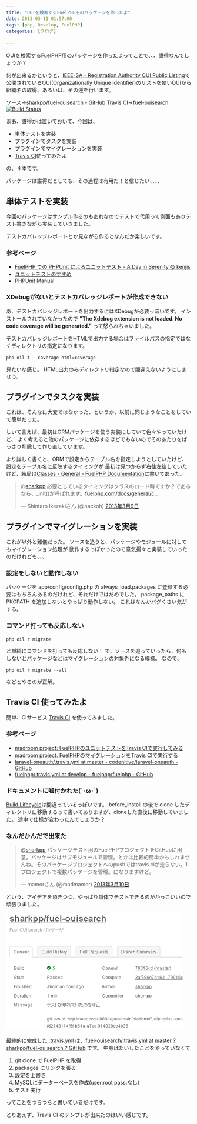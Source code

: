 ```yaml
---
title: "OUIを検索するFuelPHP用のパッケージを作ったよ"
date: 2013-03-11 01:57:00
tags: [php, Develop, FuelPHP]
categories: [ブログ]

---
```


OUIを検索するFuelPHP用のパッケージを作ったよってことで、、、誰得なんでしょうか？

何が出来るかというと、[IEEE-SA - Registration Authority OUI Public Listing][1]で 公開されているOUI(Organizationally Unique Identifier)のリストを使いOUIから組織名の取得、あるいは、その逆を行います。

 [1]: http://standards.ieee.org/develop/regauth/oui/public.html

ソース→[sharkpp/fuel-ouisearch - GitHub][2] Travis CI→[fuel-ouisearch][3] [![Build Status][4]][3]

 [2]: https://github.com/sharkpp/fuel-ouisearch
 [3]: https://travis-ci.org/sharkpp/fuel-ouisearch
 [4]: https://travis-ci.org/sharkpp/fuel-ouisearch.png?branch=master

まあ、誰得かは置いておいて、今回は、

  * 単体テストを実装
  * プラグインでタスクを実装
  * プラグインでマイグレーションを実装
  * [Travis CI][5]使ってみたよ

 [5]: https://travis-ci.org/

の、４本です。

パッケージは誰得だとしても、その過程は有用だ！と信じたい、、、、

## 単体テストを実装

今回のパッケージはサンプル作るのもあれなのでテストで代用って側面もありテスト書きながら実装していきました。

テストカバレッジレポートとか見ながら作るとなんだか楽しいです。

### 参考ページ

  * [FuelPHP での PHPUnit によるユニットテスト - A Day in Serenity @ kenjis][6]
  * [ユニットテストのすすめ][7]
  * [PHPUnit Manual][8]

 [6]: http://d.hatena.ne.jp/Kenji_s/20111110/1320922825
 [7]: http://ounziw.com/2012/12/06/phpunit/
 [8]: http://www.phpunit.de/manual/3.8/ja/index.html

### XDebugがないとテストカバレッジレポートが作成できない

あ、テストカバレッジレポートを出力するにはXDebugが必要っぽいです。 インストールされていなかったので **"The Xdebug extension is not loaded. No code coverage will be generated."** って怒られちゃいました。

テストカバレッジレポートをHTMLで出力する場合はファイルパスの指定ではなくディレクトリの指定になります。

    php oil t --coverage-html=coverage
    

見たいな感じ。 HTML出力のみディレクトリ指定なので間違えないようにしませう。

## プラグインでタスクを実装

これは、そんなに大変ではなかった、というか、以前に同じようなことをしていて簡単だった。

しいて言えば、最初はORMパッケージを使う実装にしていて色々やっていたけど、 よく考えると他のパッケージに依存するほどでもないのでそのあたりをばっさり削除して作り直しています。

より詳しく書くと、ORMで設定からテーブル名を指定しようとしていたけど、設定をテーブル名に反映するタイミングが 最初は見つからず右往左往していたけど、結局は[Classes - General - FuelPHP Documentation][9]に書いてあった。

 [9]: http://fuelphp.com/docs/general/classes.html

<blockquote class="twitter-tweet" data-conversation="none" lang="ja"><p>@<a href="https://twitter.com/sharkpp">sharkpp</a> 必要としているタイミングはクラスのロード時ですか？であるなら、_init()が呼ばれます。<a href="http://t.co/PSGMSXIzTH" title="http://fuelphp.com/docs/general/classes.html#/init_method">fuelphp.com/docs/general/c…</a></p>&mdash; Shintaro Ikezakiさん (@hackoh) <a href="https://twitter.com/hackoh/status/310210084334612480">2013年3月9日</a></blockquote>
<script async src="//platform.twitter.com/widgets.js" charset="utf-8"></script>

## プラグインでマイグレーションを実装

これが以外と難儀だった。 ソースを追うと、パッケージやモジュールに対してもマイグレーション処理が 動作するっぽかったので意気揚々と実装していったのだけれども、、、

### 設定をしないと動作しない

パッケージを app/config/config.php の always_load.packages に登録する必要はもちろんあるのだけれど、それだけではだめでした。 package_paths に PKGPATH を追加しないとやっぱり動作しない。 これはなんかバグくさい気がする。

### コマンド打っても反応しない

    php oil r migrate
    

と単純にコマンドを打っても反応しない！ で、ソースを追っていったら、何もしないとパッケージなどはマイグレーションの対象外になる模様。 なので、

    php oil r migrate --all
    

などとやるのが正解。

## Travis CI 使ってみたよ

簡単、CIサービス [Travis CI][5] を使ってみました。

### 参考ページ

  * [madroom project: FuelPHPのユニットテストをTravis CIで実行してみる][10]
  * [madroom project: FuelPHPのマイグレーションをTravis CIで実行する][11]
  * [laravel-oneauth/.travis.yml at master - codenitive/laravel-oneauth - GitHub][12]
  * [fuelphp/.travis.yml at develop - fuelphp/fuelphp - GitHub][13]

 [10]: http://madroom-project.blogspot.jp/2013/01/fuelphptravis-ci.html
 [11]: http://madroom-project.blogspot.jp/2013/01/fuelphptravis.html
 [12]: https://github.com/codenitive/laravel-oneauth/blob/master/.travis.yml
 [13]: https://github.com/fuelphp/fuelphp/blob/develop/.travis.yml

### ドキュメントに嘘付かれた(´･ω･`)

[Build Lifecycle][14]は間違っているっぽいです。 before_install の後で clone したディレクトリに移動するって書いてありますが、cloneした直後に移動していました。 途中で仕様が変わったんでしょうか？

 [14]: http://about.travis-ci.org/docs/user/build-configuration/#Build-Lifecycle

### なんだかんだで出来た

<blockquote class="twitter-tweet" lang="ja"><p>@<a href="https://twitter.com/sharkpp">sharkpp</a> パッケージテスト用のFuelPHPプロジェクトをGitHubに用意。パッケージはサブモジュールで管理。とかは比較的簡単かもしれませんね。そのパッケージプロジェクトへのpushではtravis ciが走らない。1プロジェクトで複数パッケージを管理。になりますけど。</p>&mdash; mamorさん (@madmamor) <a href="https://twitter.com/madmamor/status/310629656120397824">2013年3月10日</a></blockquote>
<script async src="//platform.twitter.com/widgets.js" charset="utf-8"></script>

という、アイデアを頂きつつ、やっぱり単体でテストできるのがかっこいいので頑張りました。

[![Travis CI][15]][16]

 [15]: /images/2013_0311_ouisearch_travisci_s.png
 [16]: /images/2013_0311_ouisearch_travisci.png

最終的に完成した .travis.yml は、[fuel-ouisearch/.travis.yml at master ? sharkpp/fuel-ouisearch ? GitHub][17] です。 中身はたいしたことをやっていなくて

 [17]: https://github.com/sharkpp/fuel-ouisearch/blob/master/.travis.yml

  1. git clone で FuelPHP を取得
  2. packages にリンクを張る
  3. 設定を上書き
  4. MySQLにデーターベースを作成(user:root pass:なし)
  5. テスト実行

ってことをつらつらと書いているだけです。

とりあえず、Travis CI のテンプレが出来たのはいい感じです。
